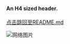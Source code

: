 #### An H4 sized header.

[点击跳回至README.md](README.md)

![网络图片](http://img.baicaio.com/ueditor/php/upload/image//20210311/1615428653271442.png "flower")